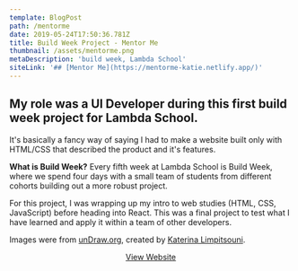```yaml
---
template: BlogPost
path: /mentorme
date: 2019-05-24T17:50:36.781Z
title: Build Week Project - Mentor Me
thumbnail: /assets/mentorme.png
metaDescription: 'build week, Lambda School'
siteLink: '## [Mentor Me](https://mentorme-katie.netlify.app/)'
---
```

## My role was a UI Developer during this first build week project for Lambda School.

It's basically a fancy way of saying I had to make a website built only with HTML/CSS that described the product and it's features. 

**What is Build Week?** Every fifth week at Lambda School is Build Week, where we spend four days with a small team of students from different cohorts building out a more robust project.

For this project, I was wrapping up my intro to web studies (HTML, CSS, JavaScript) before heading into React. This was a final project to test what I have learned and apply it within a team of other developers.

Images were from [unDraw.org](https://undraw.co/), created by [Katerina Limpitsouni](https://twitter.com/ninaLimpi).

<div align="center">
<a href="https://mentorme-katie.netlify.app/" class="post-button">View Website</a></div>
